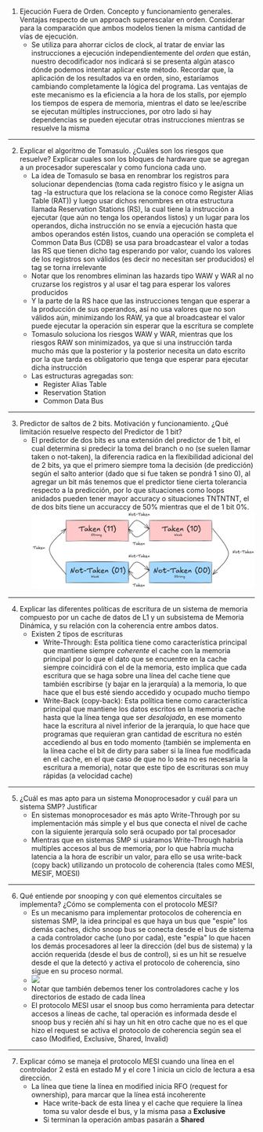 1. Ejecución Fuera de Orden. Concepto y funcionamiento generales. Ventajas respecto de un approach superescalar en orden. Considerar para la comparación que ambos modelos tienen la misma cantidad de vías de ejecución.
	- Se utiliza para ahorrar ciclos de clock, al tratar de enviar las instrucciones a ejecución independientemente del *orden* que están, nuestro decodificador nos indicará si se presenta algún atasco dónde podemos intentar aplicar este método. Recordar que, la aplicación de los resultados va en orden, sino, estaríamos cambiando completamente la lógica del programa. Las ventajas de este mecanismo es la eficiencia a la hora de los stalls, por ejemplo los tiempos de espera de memoria, mientras el dato se lee/escribe se ejecutan múltiples instrucciones, por otro lado si hay dependencias se pueden ejecutar otras instrucciones mientras se resuelve la misma
---
2. Explicar el algoritmo de Tomasulo. ¿Cuáles son los riesgos que resuelve? Explicar cuales son los bloques de hardware que se agregan a un procesador superescalar y como funciona cada uno.
	- La idea de Tomasulo se basa en renombrar los registros para solucionar dependencias (toma cada registro físico y le asigna un tag -la estructura que los relaciona se la conoce como Register Alias Table (RAT)) y luego usar dichos renombres en otra estructura llamada Reservation Stations (RS), la cual tiene la instrucción a ejecutar (que aún no tenga los operandos listos) y un lugar para los operandos, dicha instrucción no se envía a ejecución hasta que ambos operandos estén listos, cuando una operación se completa el Common Data Bus (CDB) se usa para broadcastear el valor a todas las RS que tienen dicho tag esperando por valor, cuando los valores de los registros son válidos (es decir no necesitan ser producidos) el tag se torna irrelevante
	- Notar que los renombres eliminan las hazards tipo WAW y WAR al no cruzarse los registros y al usar el tag para esperar los valores producidos
	- Y la parte de la RS hace que las instrucciones tengan que esperar a la producción de sus operandos, así no usa valores que no son válidos aún, minimizando los RAW, ya que al broadcastear el valor puede ejecutar la operación sin esperar que la escritura se complete
	- Tomasulo soluciona los riesgos WAW y WAR, mientras que los riesgos RAW son minimizados, ya que si una instrucción tarda mucho más que la posterior y la posterior necesita un dato escrito por la que tarda es obligatorio que tenga que esperar para ejecutar dicha instrucción
	- Las estructuras agregadas son:
		- Register Alias Table
		- Reservation Station
		- Common Data Bus
---
3. Predictor de saltos de 2 bits. Motivación y funcionamiento. ¿Qué limitación resuelve respecto del Predictor de 1 bit?
	- El predictor de dos bits es una extensión del predictor de 1 bit, el cual determina si predecir la toma del branch o no (se suelen llamar taken o not-taken), la diferencia radica en la flexibilidad adicional del de 2 bits, ya que el primero siempre toma la decisión (de predicción) según el salto anterior (dado que si fue taken se pondrá 1 sino 0), al agregar un bit más tenemos que el predictor tiene cierta tolerancia respecto a la predicción, por lo que situaciones como loops anidados pueden tener mayor accuracy o situaciones TNTNTNT, el de dos bits tiene un accuraccy de 50% mientras que el de 1 bit 0%.![invert_B](adjuntos/2_bit.png)
---
4. Explicar las diferentes políticas de escritura de un sistema de memoria compuesto por un cache de datos de L1 y un subsistema de Memoria Dinámica, y su relación con la coherencia entre ambos datos.
	- Existen 2 tipos de escrituras 
		- Write-Through: Esta política tiene como característica principal que mantiene siempre *coherente* el cache con la memoria principal por lo que el dato que se encuentre en la cache siempre coincidirá con el de la memoria, esto implica que cada escritura que se haga sobre una línea del cache tiene que también escribirse (y bajar en la jerarquía) a la memoria, lo que hace que el bus esté siendo accedido y ocupado mucho tiempo
		- Write-Back (copy-back): Esta política tiene como característica principal que mantiene los datos escritos en la memoria cache hasta que la línea tenga que ser *desalojada*, en ese momento hace la escritura al nivel inferior de la jerarquía, lo que hace que programas que requieran gran cantidad de escritura no estén accediendo al bus en todo momento (también se implementa en la línea cache el bit de dirty para saber si la línea fue modificada en el cache, en el que caso de que no lo sea no es necesaria la escritura a memoria), notar que este tipo de escrituras son muy rápidas (a velocidad cache)
---
5. ¿Cuál es mas apto para un sistema Monoprocesador y cuál para un sistema SMP? Justificar
	- En sistemas monoprocesador es más apto Write-Through por su implementación más simple y el bus que conecta el nivel de cache con la siguiente jerarquía solo será ocupado por tal procesador
	- Mientras que en sistemas SMP si usáramos Write-Through habría multiples accesos al bus de memoria, por lo que habría mucha latencia a la hora de escribir un valor, para ello se usa write-back (copy back) utilizando un protocolo de coherencia (tales como MESI, MESIF, MOESI)
---
6. Qué entiende por snooping y con qué elementos circuitales se implementa? ¿Cómo se complementa con el protocolo MESI?
	- Es un mecanismo para implementar protocolos de coherencia en sistemas SMP, la idea principal es que haya un bus que "espie" los demás caches, dicho snoop bus se conecta desde el bus de sistema a cada controlador cache (uno por cada), este "espía" lo que hacen los demás procesadores al leer la dirección (del bus de sistema) y la acción requerida (desde el bus de control), si es un hit se resuelve desde el que la detectó y activa el protocolo de coherencia, sino sigue en su proceso normal.
	- ![](adjuntos/coherencia_snoop_bus.png)
	- Notar que también debemos tener los controladores cache y los directorios de estado de cada línea
	- El protocolo MESI usar el snoop bus como herramienta para detectar accesos a líneas de cache, tal operación es informada desde el snoop bus y recién ahí si hay un hit en otro cache que no es el que hizo el request se activa el protocolo de coherencia según sea el caso (Modified, Exclusive, Shared, Invalid)
---
7. Explicar cómo se maneja el protocolo MESI cuando una línea en el controlador 2 está en estado M y el core 1 inicia un ciclo de lectura a esa dirección.
	-  La línea que tiene la línea en modified inicia RFO (request for ownership), para marcar que la línea está incoherente
		-  Hace write-back de esta línea y el cache que requiere la línea toma su valor desde el bus, y la misma pasa a **Exclusive**
		- Si terminan la operación ambas pasarán a **Shared**